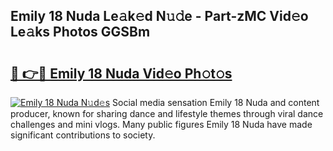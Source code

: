 ## Emily 18 Nuda Le𝚊k𝚎d N𝚞𝚍e - Part-zMC Vid𝚎o Le𝚊ks Photos GGSBm

# <h2><a href="http://fbd88f8.evod.top/?m=Emily+18+Nuda">🔗 👉🔴 Emily 18 Nuda Vid𝚎o Ph𝚘t𝚘s</a></h2>

[![Emily 18 Nuda N𝚞d𝚎s](https://i.imgur.com/8V9OHl7.gif)](http://fbd88f8.evod.top/?m=Emily+18+Nuda)
Social media sensation Emily 18 Nuda and content producer, known for sharing dance and lifestyle themes through viral dance challenges and mini vlogs. Many public figures Emily 18 Nuda have made significant contributions to society. 
